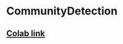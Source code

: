 # CommunityDetection

## [Colab link](https://colab.research.google.com/drive/1Tmwrbvc10WNSuJtS-QBVGXuZ1K4jAMS6?usp=sharing)
